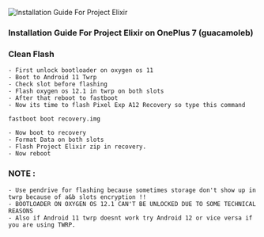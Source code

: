 ![Installation Guide For Project Elixir](https://i.imgur.com/3UmK6nS.png)

### Installation Guide For Project Elixir on OnePlus 7 (guacamoleb)

### Clean Flash
```
- First unlock bootloader on oxygen os 11
- Boot to Android 11 Twrp
- Check slot before flashing
- Flash oxygen os 12.1 in twrp on both slots
- After that reboot to fastboot
- Now its time to flash Pixel Exp A12 Recovery so type this command
```
```
fastboot boot recovery.img
```
```
- Now boot to recovery
- Format Data on both slots
- Flash Project Elixir zip in recovery.
- Now reboot 
```

### NOTE :
```
- Use pendrive for flashing because sometimes storage don't show up in twrp because of a&b slots encryption !!
- BOOTLOADER ON OXYGEN OS 12.1 CAN'T BE UNLOCKED DUE TO SOME TECHNICAL REASONS
- Also if Android 11 twrp doesnt work try Android 12 or vice versa if you are using TWRP.
```
